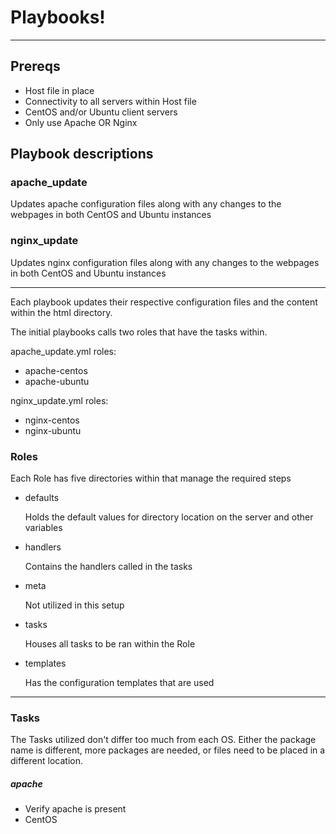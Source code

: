 # Playbooks!

---

## Prereqs

* Host file in place
* Connectivity to all servers within Host file
* CentOS and/or Ubuntu client servers
* Only use Apache OR Nginx

## Playbook descriptions

### apache_update
Updates apache configuration files along with any changes to the webpages in both CentOS and Ubuntu instances

### nginx_update
Updates nginx configuration files along with any changes to the webpages in both CentOS and Ubuntu instances

---

Each playbook updates their respective configuration files and the content within the html directory.

The initial playbooks calls two roles that have the tasks within.

apache_update.yml roles:
* apache-centos
* apache-ubuntu

nginx_update.yml roles:
* nginx-centos
* nginx-ubuntu

### Roles

Each Role has five directories within that manage the required steps

* defaults

  Holds the default values for directory location on the server and other variables
* handlers
  
  Contains the handlers called in the tasks
* meta

  Not utilized in this setup
* tasks
  
  Houses all tasks to be ran within the Role
* templates

  Has the configuration templates that are used

---

### Tasks

The Tasks utilized don't differ too much from each OS. Either the package name is different, more packages are needed, or files need to be placed in a different location.

##### apache

* Verify apache is present
 * CentOS
